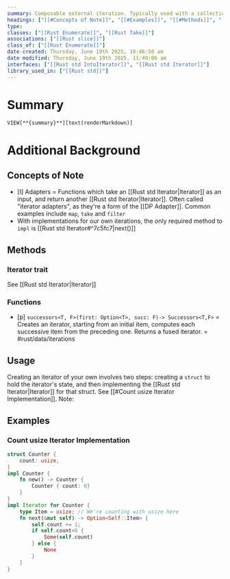 ```yaml
---
summary: Composable external iteration. Typically used with a collection of elements you want to perform an operation on. Traits comprise the core portion, functions provide helpful ways to create basic iterators, and structs are the various methods on the module's traits.
headings: ["[[#Concepts of Note]]", "[[#Examples]]", "[[#Methods]]", "[[#Usage]]"]
type: 
classes: ["[[Rust Enumerate]]", "[[Rust Take]]"]
associations: ["[[Rust slice]]"]
class_of: ["[[Rust Enumerate]]"]
date created: Thursday, June 19th 2025, 10:46:50 am
date modified: Thursday, June 19th 2025, 11:49:06 am
interfaces: ["[[Rust std IntoIterator]]", "[[Rust std Iterator]]"]
library_used_in: ["[[Rust std]]"]
---
```


# Summary
`VIEW[**{summary}**][text(renderMarkdown)]`

# Additional Background
## Concepts of Note
- [I] Adapters = Functions which take an [[Rust std Iterator|Iterator]] as an input, and return another [[Rust std Iterator|Iterator]]. Often called "iterator adapters", as they're a form of the [[DP Adapter]]. Common examples include `map`, `take` and `filter`
- With implementations for our own iterations, the only required method to `impl` is [[Rust std Iterator#^7c5fc7|next()]]

## Methods
### Iterator trait
See [[Rust std Iterator|Iterator]]

### Functions
- [p] `successors<T, F>(first: Option<T>, succ: F)-> Successors<T,F>` = Creates an iterator, starting from an initial item, computes each successive item from the preceding one. Returns a fused iterator. = #rust/data/iterations
<!--ID: 1751434090213-->


## Usage
Creating an iterator of your own involves two steps: creating a `struct` to hold the iterator's state, and then implementing the [[Rust std Iterator|Iterator]] for that struct. See [[#Count usize Iterator Implementation]]. Note: 

## Examples
### Count usize Iterator Implementation
```rust
struct Counter {
	count: usize,
}
impl Counter {
	fn new() -> Counter {
		Counter { count: 0}
	}
}
impl Iterator for Counter {
	type Item = usize; // We're counting with usize here
	fn next(&mut self) -> Option<Self::Item> {
		self.count += 1;
		if self.count<6 {
			Some(self.count)
		} else {
			None
		}
	}
}
```
